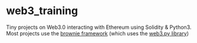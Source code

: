 # web3_training

Tiny projects on Web3.0 interacting with Ethereum using Solidity & Python3.  
Most projects use the [brownie framework](https://eth-brownie.readthedocs.io/en/stable/) (which uses the [web3.py library](https://web3py.readthedocs.io/en/stable/))  
